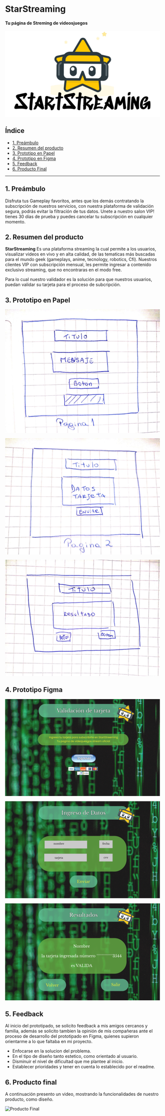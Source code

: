 # StarStreaming
#### Tu página de Streming de videosjuegos

![Logo](https://github.com/Caroline-Jeldres/SCL015-card-validation/blob/desarrollo/imgReadme/logo.png?raw=true)

## Índice

* [1. Preámbulo](#1-preámbulo)
* [2. Resumen del producto](#2-resumen-del-producto)
* [3. Prototipo en Papel](#3-prototipo-en-papel)
* [4. Prototipo en Figma](#4-prototipo-en-figma)
* [5. Feedback](#5-feedback)
* [6. Producto Final](#6-producto-final)

***

## 1. Preámbulo

Disfruta tus Gameplay favoritos, antes que los demás contratando la subscripción de nuestros servicios, 
con nuestra plataforma de validación segura, podrás evitar la filtración de tus datos.
Unete a nuestro salon VIP! tienes 30 días de prueba y puedes cancelar tu subscripción en cualquier momento.

## 2. Resumen del producto

**StarStreaming** Es una plataforma streaming la cual permite a los usuarios, visualizar videos en vivo y en alta calidad,
de las tematicas más buscadas para el mundo geek (gameplays, anime, tecnology, robotics, Cfi). Nuestros clientes VIP con subscripción mensual, les permite ingresar a contenido exclusivo streaming, que no encontraras en el modo free.

Para lo cual nuestro validador es la solución para que nuestros usuarios, puedan validar su tarjeta para el proceso de subcripción.

## 3. Prototipo en Papel

![Prototipo Papel 1](https://github.com/Caroline-Jeldres/SCL015-card-validation/blob/desarrollo/imgReadme/prototipo1.jpeg?raw=true)

![Prototipo Papel 2](https://github.com/Caroline-Jeldres/SCL015-card-validation/blob/desarrollo/imgReadme/prototipo2.jpeg?raw=true)

![Prototipo Papel 3](https://github.com/Caroline-Jeldres/SCL015-card-validation/blob/desarrollo/imgReadme/prototipo3.jpeg?raw=true)

## 4. Prototipo Figma 

![Prototipo Figma 1](https://github.com/Caroline-Jeldres/SCL015-card-validation/blob/desarrollo/imgReadme/primeraPagina.png?raw=true)

![Prototipo Figma 2](https://github.com/Caroline-Jeldres/SCL015-card-validation/blob/desarrollo/imgReadme/segundaPagina.png?raw=true)

![Prototipo Figma 3](https://github.com/Caroline-Jeldres/SCL015-card-validation/blob/desarrollo/imgReadme/terceraPagina.png?raw=true)

## 5. Feedback

Al inicio del prototipado, se solicito feedback a mis amigos cercanos y familia, además se solicito tambien la opinión de mis compañeras ante el proceso de desarrollo del prototipado en Figma, quienes supieron orientarme a lo que faltaba en mi proyecto. 

* Enfocarse en la solucion del problema.
* En el tipo de diseño tanto estetico, como orientado al usuario.
* Disminuir el nivel de dificultad que me plantee al inicio.
* Establecer prioridades y tener en cuenta lo establecido por el readme.

## 6. Producto final 

A continuación presento un video, mostrando la funcionalidades de nuestro producto, como diseño.

![Producto Final](https://www.loom.com/embed/178c4d9d5c3449b0a0ba5eec4894e901)
